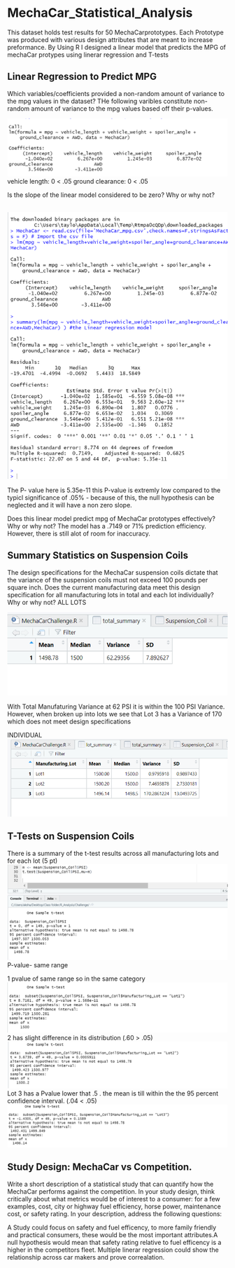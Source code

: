 # MechaCar_Statistical_Analysis
This dataset holds test results for 50 MechaCarprototypes. Each Prototype was produced with various design attributes that are meant to increase preformance. By Using R  I designed a linear model that predicts the MPG of mechaCar protypes using linerar regression and T-tests 

## Linear Regression to Predict MPG
Which variables/coefficients provided a non-random amount of variance to the mpg values in the dataset?
THe following varibles constitute  non-random amount of variance to the mpg values based off their p-values.

![](https://github.com/MellyCodes808/MechaCar_Statistical_Analysis/blob/main/Results/linear%20regression-%20A.png)
vehicle length: 0 < .05
ground clearance: 0 < .05

Is the slope of the linear model considered to be zero? Why or why not?

![]()
![](https://github.com/MellyCodes808/MechaCar_Statistical_Analysis/blob/main/Results/summary%20stats%20FOR%20linear%20reg-%20b.png)

The P- value here is 5.35e-11 
this P-value is extremly low compared to the typicl significance of .05% - because of this, the null hypothesis can be neglected and it will have a non zero slope.

Does this linear model predict mpg of MechaCar prototypes effectively? Why or why not?
The model has a .7149 or 71% prediction efficiency. However, there is still alot of room for inaccuracy.

## Summary Statistics on Suspension Coils

The design specifications for the MechaCar suspension coils dictate that the variance of the suspension coils must not exceed 100 pounds per square inch. Does the current manufacturing data meet this design specification for all manufacturing lots in total and each lot individually? Why or why not?
ALL LOTS

![](https://github.com/MellyCodes808/MechaCar_Statistical_Analysis/blob/main/Results/coil%20stats%20-%20c.png)

With Total Manufaturing  Variance at 62 PSI it is within the 100 PSI Variance. However, when broken up into lots we see that Lot 3 has a Variance of 170 which does not meet design specifications

INDIVIDUAL 
![](https://github.com/MellyCodes808/MechaCar_Statistical_Analysis/blob/main/Results/lot%20summary.png)

## T-Tests on Suspension Coils

There is a summary of the t-test results across all manufacturing lots and for each lot (5 pt)
![](https://github.com/MellyCodes808/MechaCar_Statistical_Analysis/blob/main/Results/t_test-%20total.png)
P-value- same range 


1 pvalue of same range so in the same category\
![](https://github.com/MellyCodes808/MechaCar_Statistical_Analysis/blob/main/Results/t-test_lot1.png)
2 has slight difference in its distribution (.60 > .05)
![](https://github.com/MellyCodes808/MechaCar_Statistical_Analysis/blob/main/Results/t-test_lot2.png)
Lot 3 has a Pvalue lower that .5 .  the mean is till within the the 95 percent confidence interval. (.04 < .05)
![](https://github.com/MellyCodes808/MechaCar_Statistical_Analysis/blob/main/Results/t-test_lot3.png)

## Study Design: MechaCar vs Competition.
Write a short description of a statistical study that can quantify how the MechaCar performs against the competition. In your study design, think critically about what metrics would be of interest to a consumer: for a few examples, cost, city or highway fuel efficiency, horse power, maintenance cost, or safety rating.
In your description, address the following questions:


A Study could focus on safety and fuel efficency, to more family friendly and practical consumers, these would be the most important attributes.A null hypothesis would mean that  safety rating relative to fuel efficency is a higher in the competitors fleet. Multiple linerar regression could show the relationship across car makers and prove correalation.
